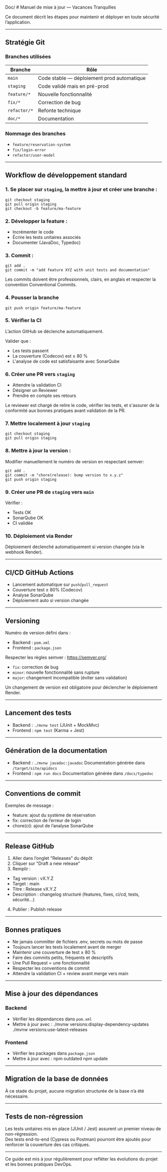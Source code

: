 Doc/ # Manuel de mise à jour — Vacances Tranquilles

Ce document décrit les étapes pour maintenir et déployer en toute sécurité l’application.

---

## Stratégie Git 

### Branches utilisées 

| Branche        | Rôle                                        |  
|----------------|---------------------------------------------| 
| `main`         | Code stable — déploiement prod automatique  | 
| `staging`      | Code validé mais en pré-prod                | 
| `feature/*`    | Nouvelle fonctionnalité                     | 
| `fix/*`        | Correction de bug                           | 
| `refactor/*`   | Refonte technique                           | 
| `doc/*`        | Documentation                               | 

### Nommage des branches 
- `feature/reservation-system` 
- `fix/login-error` 
- `refactor/user-model` 

--- 

## Workflow de développement standard

### 1. Se placer sur `staging`, la mettre à jour et créer une branche :

```
git checkout staging
git pull origin staging
git checkout -b feature/ma-feature
```


### 2. Développer la feature :

- Incrémenter le code
- Écrire les tests unitaires associés
- Documenter (JavaDoc, Typedoc)


### 3. Commit :

```
git add .
git commit -m "add feature XYZ with unit tests and documentation"
```
Les commits doivent être professionnels, clairs, en anglais et respecter la convention Conventional Commits. 


### 4. Pousser la branche

```
git push origin feature/ma-feature
```


### 5. Vérifier la CI

L’action GitHub se déclenche automatiquement.

Valider que : 
- Les tests passent 
- La couverture (Codecov) est ≥ 80 % 
- L'analyse de code est satisfaisante avec SonarQube 


### 6. Créer une PR vers `staging`

- Attendre la validation CI
- Désigner un Reviewer
- Prendre en compte ses retours

Le reviewer est chargé de relire le code, vérifier les tests, et s'assurer de la conformité aux bonnes pratiques avant validation de la PR.


### 7. Mettre localement à jour `staging`

```
git checkout staging 
git pull origin staging
```


### 8. Mettre à jour la version :

Modifier manuellement le numéro de version en respectant semver: 

```
git add .
git commit -m "chore(release): bump version to x.y.z"
git push origin staging
```

### 9. Créer une PR de `staging` vers `main`
Vérifier : 
- Tests OK 
- SonarQube OK 
- CI validée 


### 10. Déploiement via Render

Déploiement déclenché automatiquement si version changée (via le webhook Render).

---

## CI/CD GitHub Actions

- Lancement automatique sur `push`/`pull_request`
- Couverture test ≥ 80% (Codecov)
- Analyse SonarQube
- Déploiement auto si version changée

---

## Versioning

Numéro de version défini dans :
- Backend : `pom.xml`
- Frontend : `package.json`

Respecter les règles semver : https://semver.org/

- `fix`: correction de bug
- `minor`: nouvelle fonctionnalité sans rupture
- `major`: changement incompatible (éviter sans validation)

Un changement de version est obligatoire pour déclencher le déploiement Render.

---

## Lancement des tests

- Backend : `./mvnw test` (JUnit + MockMvc)
- Frontend : `npm test` (Karma + Jest)

---

## Génération de la documentation

- Backend : `./mvnw javadoc:javadoc`
Documentation générée dans `/target/site/apidocs`
- Frontend : `npm run docs`
Documentation générée dans `/docs/typedoc`

---

## Conventions de commit

Exemples de message :

- feature: ajout du système de réservation
- fix: correction de l’erreur de login
- chore(ci): ajout de l’analyse SonarQube

---

## Release GitHub

1. Aller dans l’onglet "Releases" du dépôt
2. Cliquer sur "Draft a new release"
3. Remplir : 
- Tag version : vX.Y.Z 
- Target : main 
- Titre : Release vX.Y.Z 
- Description : changelog structuré (features, fixes, ci/cd, tests, sécurité…) 
4. Publier : Publish release

---

## Bonnes pratiques

- Ne jamais committer de fichiers .env, secrets ou mots de passe 
- Toujours lancer les tests localement avant de merger 
- Maintenir une couverture de test ≥ 80 % 
- Faire des commits petits, fréquents et descriptifs 
- Une Pull Request = une fonctionnalité 
- Respecter les conventions de commit 
- Attendre la validation CI + review avant merge vers main 

---

## Mise à jour des dépendances

### Backend
- Vérifier les dépendances dans `pom.xml`
- Mettre à jour avec :
./mvnw versions:display-dependency-updates
./mvnw versions:use-latest-releases

### Frontend
- Vérifier les packages dans `package.json`
- Mettre à jour avec :
npm outdated
npm update

---

## Migration de la base de données

À ce stade du projet, aucune migration structurée de la base n’a été nécessaire. 

---

## Tests de non-régression

Les tests unitaires mis en place (JUnit / Jest) assurent un premier niveau de non-régression.  
Des tests end-to-end (Cypress ou Postman) pourront être ajoutés pour renforcer la couverture des cas critiques.

---

Ce guide est mis à jour régulièrement pour refléter les évolutions du projet et les bonnes pratiques DevOps.
